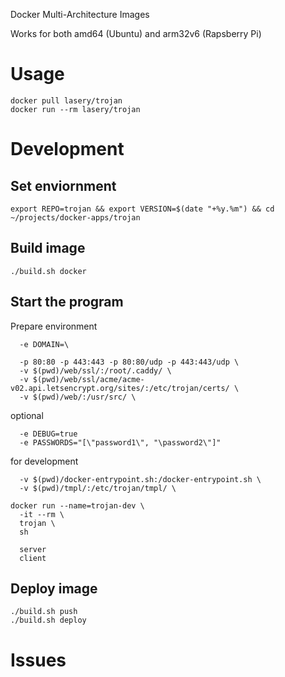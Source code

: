 Docker Multi-Architecture Images

Works for both amd64 (Ubuntu) and arm32v6 (Rapsberry Pi)

# Usage
```
docker pull lasery/trojan
docker run --rm lasery/trojan
```

# Development

## Set enviornment
```
export REPO=trojan && export VERSION=$(date "+%y.%m") && cd ~/projects/docker-apps/trojan
```

## Build image
```
./build.sh docker
```

## Start the program
Prepare environment
```
  -e DOMAIN=\

  -p 80:80 -p 443:443 -p 80:80/udp -p 443:443/udp \
  -v $(pwd)/web/ssl/:/root/.caddy/ \
  -v $(pwd)/web/ssl/acme/acme-v02.api.letsencrypt.org/sites/:/etc/trojan/certs/ \
  -v $(pwd)/web/:/usr/src/ \
```

optional
```
  -e DEBUG=true
  -e PASSWORDS="[\"password1\", "\password2\"]"
```

for development
```
  -v $(pwd)/docker-entrypoint.sh:/docker-entrypoint.sh \
  -v $(pwd)/tmpl/:/etc/trojan/tmpl/ \
```

```
docker run --name=trojan-dev \
  -it --rm \
  trojan \
  sh

  server
  client
```

## Deploy image
```
./build.sh push
./build.sh deploy
```

# Issues

